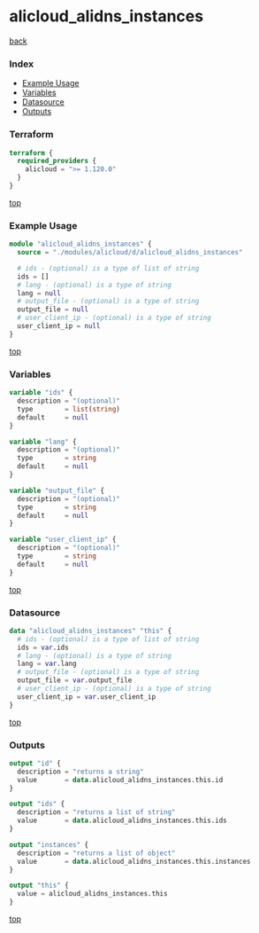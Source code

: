 # alicloud_alidns_instances

[back](../alicloud.md)

### Index

- [Example Usage](#example-usage)
- [Variables](#variables)
- [Datasource](#datasource)
- [Outputs](#outputs)

### Terraform

```terraform
terraform {
  required_providers {
    alicloud = ">= 1.120.0"
  }
}
```

[top](#index)

### Example Usage

```terraform
module "alicloud_alidns_instances" {
  source = "./modules/alicloud/d/alicloud_alidns_instances"

  # ids - (optional) is a type of list of string
  ids = []
  # lang - (optional) is a type of string
  lang = null
  # output_file - (optional) is a type of string
  output_file = null
  # user_client_ip - (optional) is a type of string
  user_client_ip = null
}
```

[top](#index)

### Variables

```terraform
variable "ids" {
  description = "(optional)"
  type        = list(string)
  default     = null
}

variable "lang" {
  description = "(optional)"
  type        = string
  default     = null
}

variable "output_file" {
  description = "(optional)"
  type        = string
  default     = null
}

variable "user_client_ip" {
  description = "(optional)"
  type        = string
  default     = null
}
```

[top](#index)

### Datasource

```terraform
data "alicloud_alidns_instances" "this" {
  # ids - (optional) is a type of list of string
  ids = var.ids
  # lang - (optional) is a type of string
  lang = var.lang
  # output_file - (optional) is a type of string
  output_file = var.output_file
  # user_client_ip - (optional) is a type of string
  user_client_ip = var.user_client_ip
}
```

[top](#index)

### Outputs

```terraform
output "id" {
  description = "returns a string"
  value       = data.alicloud_alidns_instances.this.id
}

output "ids" {
  description = "returns a list of string"
  value       = data.alicloud_alidns_instances.this.ids
}

output "instances" {
  description = "returns a list of object"
  value       = data.alicloud_alidns_instances.this.instances
}

output "this" {
  value = alicloud_alidns_instances.this
}
```

[top](#index)